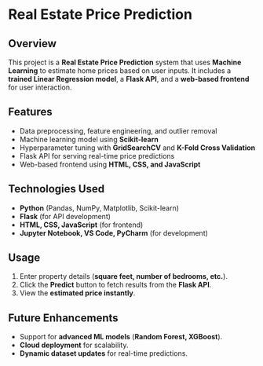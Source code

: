 # Real Estate Price Prediction

## Overview
This project is a **Real Estate Price Prediction** system that uses **Machine Learning** to estimate home prices based on user inputs. It includes a **trained Linear Regression model**, a **Flask API**, and a **web-based frontend** for user interaction.

## Features
- Data preprocessing, feature engineering, and outlier removal  
- Machine learning model using **Scikit-learn**  
- Hyperparameter tuning with **GridSearchCV** and **K-Fold Cross Validation**  
- Flask API for serving real-time price predictions  
- Web-based frontend using **HTML, CSS, and JavaScript**  

## Technologies Used
- **Python** (Pandas, NumPy, Matplotlib, Scikit-learn)  
- **Flask** (for API development)  
- **HTML, CSS, JavaScript** (for frontend)  
- **Jupyter Notebook, VS Code, PyCharm** (for development)  

## Usage
1. Enter property details (**square feet, number of bedrooms, etc.**).  
2. Click the **Predict** button to fetch results from the **Flask API**.  
3. View the **estimated price instantly**.  

## Future Enhancements
- Support for **advanced ML models** (**Random Forest, XGBoost**).  
- **Cloud deployment** for scalability.  
- **Dynamic dataset updates** for real-time predictions.  
